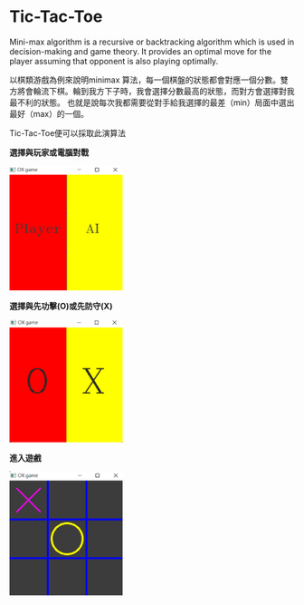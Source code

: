 # Tic-Tac-Toe

Mini-max algorithm is a recursive or backtracking algorithm which is used in decision-making and game theory. It provides an optimal move for the player assuming that opponent is also playing optimally.


以棋類游戲為例來說明minimax 算法，每一個棋盤的狀態都會對應一個分數。雙方將會輪流下棋。輪到我方下子時，我會選擇分數最高的狀態，而對方會選擇對我最不利的狀態。
也就是說每次我都需要從對手給我選擇的最差（min）局面中選出最好（max）的一個。

Tic-Tac-Toe便可以採取此演算法

**選擇與玩家或電腦對戰**


<img src="https://github.com/gino79445/Tic-Tac-Toe/blob/main/image.png?raw=true" style="width:200px" />

**選擇與先功擊(O)或先防守(X)**


<img src="https://github.com/gino79445/Tic-Tac-Toe/blob/main/choice.png?raw=true" style="width:200px" />

**進入遊戲**


<img src="https://github.com/gino79445/Tic-Tac-Toe/blob/main/game.png?raw=true" style="width:200px" />



